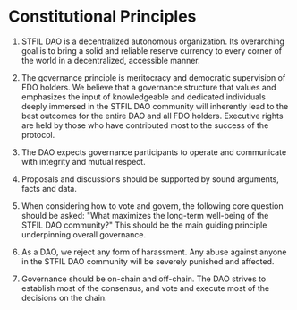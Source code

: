 # Constitutional Principles

1. STFIL DAO is a decentralized autonomous organization. Its overarching goal is to bring a solid and reliable reserve currency to every corner of the world in a decentralized, accessible manner.

2. The governance principle is meritocracy and democratic supervision of FDO holders. We believe that a governance structure that values and emphasizes the input of knowledgeable and dedicated individuals deeply immersed in the STFIL DAO community will inherently lead to the best outcomes for the entire DAO and all FDO holders. Executive rights are held by those who have contributed most to the success of the protocol.

3. The DAO expects governance participants to operate and communicate with integrity and mutual respect.

4. Proposals and discussions should be supported by sound arguments, facts and data.

5. When considering how to vote and govern, the following core question should be asked: "What maximizes the long-term well-being of the STFIL DAO community?" This should be the main guiding principle underpinning overall governance.

6. As a DAO, we reject any form of harassment. Any abuse against anyone in the STFIL DAO community will be severely punished and affected.

7. Governance should be on-chain and off-chain. The DAO strives to establish most of the consensus, and vote and execute most of the decisions on the chain.

